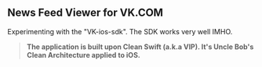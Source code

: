 ## News Feed Viewer for VK.COM

Experimenting with the "VK-ios-sdk". The SDK works very well IMHO.

> **The application is built upon Clean Swift (a.k.a VIP). It's Uncle Bob's Clean Architecture applied to iOS.**
